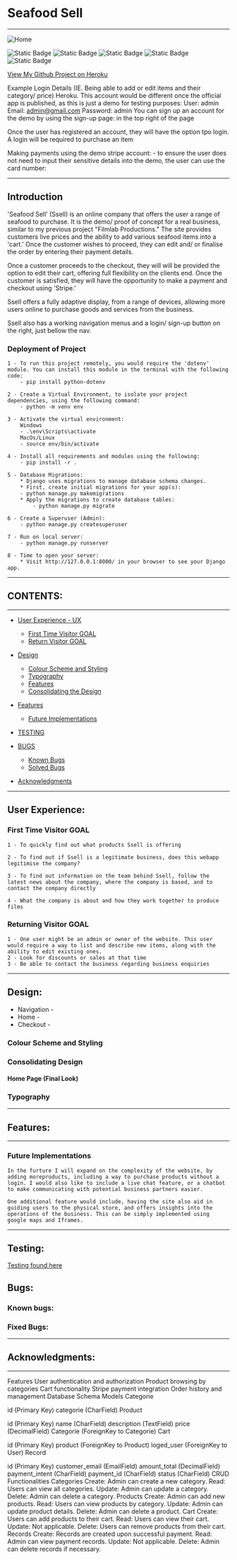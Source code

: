 # Seafood Sell
 ---
 ![Home](assets/readme_img/)

 ![Static Badge](https://img.shields.io/badge/Web%20-%20HTML5-orange) ![Static Badge](https://img.shields.io/badge/CSS-blue) ![Static Badge](https://img.shields.io/badge/JavaScript-f7df1e) ![Static Badge](https://img.shields.io/badge/Python-ffde57) ![Static Badge](https://img.shields.io/badge/Django-092E20)

[View My Github Project on Heroku](https://heroku)

Example Login Details (IE. Being able to add or edit items and their category/ price) Heroku. This account would be different once the official app is published, as this is just a demo for testing purposes:
    User: admin
    Email: admin@gmail.com
    Password: admin
You can sign up an account for the demo by using the sign-up page: in the top right of the page

Once the user has registered an account, they will have the option tpo login. A login will be required to purchase an item

Making payments using the demo stripe account:
    - to ensure the user does not need to input their sensitive details into the demo, the user can use the card number:
        
 ---
 ## Introduction
 
'Seafood Sell' (Ssell) is an online company that offers the user a range of seafood to purchase. It is the demo/ proof of concept for a real business, similar to my previous project "Filmlab Productions." The site provides customers live prices and the ability to add various seafood items into a 'cart.' Once the customer wishes to proceed, they can edit and/ or finalise the order by entering their payment details.

Once a customer proceeds to the checkout, they will will be provided the option to edit their cart, offering full flexibility on the clients end. Once the customer is satisfied, they will have the opportunity to make a payment and checkout using 'Stripe.' 


 

Ssell offers a fully adaptive display, from a range of devices, allowing more users online to purchase goods and services from the business.

Ssell also has a working navigation menus and a login/ sign-up button on the right, just bellow the nav.

### Deployment of Project

    1 - To run this project remotely, you would require the 'dotenv' module. You can install this module in the terminal with the following code:
        - pip install python-dotenv

    2 - Create a Virtual Environment, to isolate your project dependencies, using the following command:
        - python -m venv env
    
    3 - Activate the virtual environment:
        Windows
        - .\env\Scripts\activate
        MacOs/Linux
        - source env/bin/activate

    4 - Install all requirements and modules using the following:
        - pip install -r .

    5 - Database Migrations:
        * Django uses migrations to manage database schema changes.
        * First, create initial migrations for your app(s):
        - python manage.py makemigrations
        * Apply the migrations to create database tables:
            - python manage.py migrate

    6 - Create a Superuser (Admin):
        - python manage.py createsuperuser

    7 - Run on local server:
        - python manage.py runserver
    
    8 - Time to open your server:
        * Visit http://127.0.0.1:8000/ in your browser to see your Django app.


 ---
 ## CONTENTS:
 ---

* [User Experience - UX](#user-experience) 
    * [First Time Visitor GOAL](#first-time-visitor-goal)
    * [Return Visitor GOAL](#returning-visitor-goal)

* [Design](#design)
    * [Colour Scheme and Styling](#colour-scheme-and-styling) 
    * [Typography](#typography)
    * [Features](#features)
    * [Consolidating the Design](#consolidating-design)

* [Features](#features)
    * [Future Implementations](#future-implementations)

* [TESTING](#testing)

* [BUGS](#bugs)
  * [Known Bugs](#known-bugs)
  * [Solved Bugs](#solved-bugs)

* [Acknowledgments](#acknowledgments)

---
## User Experience:

### First Time Visitor GOAL

    1 - To quickly find out what products Ssell is offering

    2 - To find out if Ssell is a legitimate business, does this webapp legitimise the company?

    3 - To find out information on the team behind Ssell, follow the latest news about the company, where the company is based, and to contact the company directly

    4 - What the company is about and how they work together to produce films

### Returning Visitor GOAL
    1 - One user might be an admin or owner of the website. This user would require a way to list and describe new items, along with the ability to edit existing ones.
    2 - Look for discounts or sales at that time
    3 - Be able to contact the business regarding business enquiries


---
## Design:


* Navigation -
* Home -
* Checkout -

### Colour Scheme and Styling

### Consolidating Design

#### Home Page (Final Look)

### Typography

---
## Features:
---

### Future Implementations
    In the furture I will expand on the complexity of the website, by adding moreproducts, including a way to purchase products without a login. I would also like to include a live chat feature, or a chatbot to make communicating with potential business partners easier.

    One additional feature would include, having the site also aid in guiding users to the physical store, and offers insights into the operations of the business. This can be simply implemented using google maps and Iframes.

---
## Testing:
[Testing found here](TESTING.md) 

## Bugs:

### Known bugs:

### Fixed Bugs:
---
##  Acknowledgments:
---
Features
User authentication and authorization
Product browsing by categories
Cart functionality
Stripe payment integration
Order history and management
Database Schema
Models
Categorie

id (Primary Key)
categorie (CharField)
Product

id (Primary Key)
name (CharField)
description (TextField)
price (DecimalField)
Categorie (ForeignKey to Categorie)
Cart

id (Primary Key)
product (ForeignKey to Product)
loged_user (ForeignKey to User)
Record

id (Primary Key)
customer_email (EmailField)
amount_total (DecimalField)
payment_intent (CharField)
payment_id (CharField)
status (CharField)
CRUD Functionalities
Categories
Create: Admin can create a new category.
Read: Users can view all categories.
Update: Admin can update a category.
Delete: Admin can delete a category.
Products
Create: Admin can add new products.
Read: Users can view products by category.
Update: Admin can update product details.
Delete: Admin can delete a product.
Cart
Create: Users can add products to their cart.
Read: Users can view their cart.
Update: Not applicable.
Delete: Users can remove products from their cart.
Records
Create: Records are created upon successful payment.
Read: Admin can view payment records.
Update: Not applicable.
Delete: Admin can delete records if necessary.